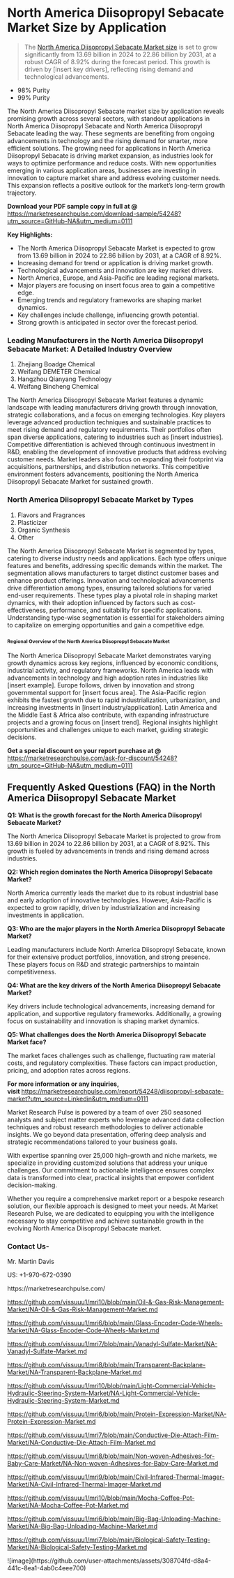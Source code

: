 <h1>North America Diisopropyl Sebacate Market&nbsp;Size by Application</h1><blockquote><p>The <a href="https://marketresearchpulse.com/download-sample/54248?utm_source=GitHub-NA&amp;utm_medium=0111">North America Diisopropyl Sebacate Market size</a> is set to grow significantly from 13.69 billion in 2024 to 22.86 billion by 2031, at a robust CAGR of 8.92% during the forecast period. This growth is driven by [insert key drivers], reflecting rising demand and technological advancements.</p></blockquote><ul><li>98% Purity<li> 99% Purity</li></ul><p>The North America Diisopropyl Sebacate market size by application reveals promising growth across several sectors, with standout applications in North America Diisopropyl Sebacate and North America Diisopropyl Sebacate leading the way. These segments are benefiting from ongoing advancements in technology and the rising demand for smarter, more efficient solutions. The growing need for applications in North America Diisopropyl Sebacate is driving market expansion, as industries look for ways to optimize performance and reduce costs. With new opportunities emerging in various application areas, businesses are investing in innovation to capture market share and address evolving customer needs. This expansion reflects a positive outlook for the market’s long-term growth trajectory.</p><p><strong>Download your PDF sample copy in full at @ </strong><a href="https://marketresearchpulse.com/download-sample/54248?utm_source=GitHub-NA&amp;utm_medium=0111">https://marketresearchpulse.com/download-sample/54248?utm_source=GitHub-NA&amp;utm_medium=0111</a></p><p><strong>Key Highlights: </strong></p><ul><li>The North America Diisopropyl Sebacate Market is expected to grow from 13.69 billion in 2024 to 22.86 billion by 2031, at a CAGR of 8.92%.</li><li>Increasing demand for trend or application is driving market growth.</li><li>Technological advancements and innovation are key market drivers.</li><li>North America, Europe, and Asia-Pacific are leading regional markets.</li><li>Major players are focusing on insert focus area to gain a competitive edge.</li><li>Emerging trends and regulatory frameworks are shaping market dynamics.</li><li>Key challenges include challenge, influencing growth potential.</li><li>Strong growth is anticipated in sector over the forecast period.</li></ul><h3>Leading Manufacturers in the North America Diisopropyl Sebacate Market: A Detailed Industry Overview</h3><ol><li>Zhejiang Boadge Chemical</li><li>Weifang DEMETER Chemical</li><li>Hangzhou Qianyang Technology</li><li>Weifang Bincheng Chemical</li></ol><div class="flex max-w-full flex-col flex-grow"><div class="min-h-8 text-message flex w-full flex-col items-end gap-2 whitespace-normal break-words [.text-message+&amp;]:mt-5" dir="auto" data-message-author-role="assistant" data-message-id="fd8432e4-4910-450d-b182-61b7bfb0a01f" data-message-model-slug="gpt-4o"><div class="flex w-full flex-col gap-1 empty:hidden first:pt-[3px]"><div class="markdown prose w-full break-words dark:prose-invert light"><p>The North America Diisopropyl Sebacate Market features a dynamic landscape with leading manufacturers driving growth through innovation, strategic collaborations, and a focus on emerging technologies. Key players leverage advanced production techniques and sustainable practices to meet rising demand and regulatory requirements. Their portfolios often span diverse applications, catering to industries such as [insert industries]. Competitive differentiation is achieved through continuous investment in R&amp;D, enabling the development of innovative products that address evolving customer needs. Market leaders also focus on expanding their footprint via acquisitions, partnerships, and distribution networks. This competitive environment fosters advancements, positioning the North America Diisopropyl Sebacate Market for sustained growth.</p></div></div></div></div><h3>North America Diisopropyl Sebacate Market by Types</h3><ol><li>Flavors and Fragrances<li> Plasticizer<li> Organic Synthesis<li> Other</li></ol><div class="flex max-w-full flex-col flex-grow"><div class="min-h-8 text-message flex w-full flex-col items-end gap-2 whitespace-normal break-words [.text-message+&amp;]:mt-5" dir="auto" data-message-author-role="assistant" data-message-id="084470be-0bb7-4664-bddf-5156b4f41249" data-message-model-slug="gpt-4o-mini"><div class="flex w-full flex-col gap-1 empty:hidden first:pt-[3px]"><div class="markdown prose w-full break-words dark:prose-invert light"><p>The North America Diisopropyl Sebacate Market is segmented by types, catering to diverse industry needs and applications. Each type offers unique features and benefits, addressing specific demands within the market. The segmentation allows manufacturers to target distinct customer bases and enhance product offerings. Innovation and technological advancements drive differentiation among types, ensuring tailored solutions for varied end-user requirements. These types play a pivotal role in shaping market dynamics, with their adoption influenced by factors such as cost-effectiveness, performance, and suitability for specific applications. Understanding type-wise segmentation is essential for stakeholders aiming to capitalize on emerging opportunities and gain a competitive edge.</p></div></div></div></div><h3><span style="font-size: 11px;">Regional Overview of the North America Diisopropyl Sebacate Market</span></h3><div class="flex max-w-full flex-col flex-grow"><div class="min-h-8 text-message flex w-full flex-col items-end gap-2 whitespace-normal break-words [.text-message+&amp;]:mt-5" dir="auto" data-message-author-role="assistant" data-message-id="e9038762-ce64-4e30-91c9-9bd413514231" data-message-model-slug="gpt-4o-mini"><div class="flex w-full flex-col gap-1 empty:hidden first:pt-[3px]"><div class="markdown prose w-full break-words dark:prose-invert light"><p>The North America Diisopropyl Sebacate Market demonstrates varying growth dynamics across key regions, influenced by economic conditions, industrial activity, and regulatory frameworks. North America leads with advancements in technology and high adoption rates in industries like [insert example]. Europe follows, driven by innovation and strong governmental support for [insert focus area]. The Asia-Pacific region exhibits the fastest growth due to rapid industrialization, urbanization, and increasing investments in [insert industry/application]. Latin America and the Middle East &amp; Africa also contribute, with expanding infrastructure projects and a growing focus on [insert trend]. Regional insights highlight opportunities and challenges unique to each market, guiding strategic decisions.</p></div></div></div></div><p><strong>Get a special discount on your report purchase at @ </strong><a href="https://marketresearchpulse.com/ask-for-discount/54248?utm_source=GitHub-NA&amp;utm_medium=0111">https://marketresearchpulse.com/ask-for-discount/54248?utm_source=GitHub-NA&amp;utm_medium=0111</a></p><h2>Frequently Asked Questions (FAQ) in the North America Diisopropyl Sebacate Market</h2><p><strong>Q1: What is the growth forecast for the North America Diisopropyl Sebacate Market?</strong></p><p>The North America Diisopropyl Sebacate Market is projected to grow from 13.69 billion in 2024 to 22.86 billion by 2031, at a CAGR of 8.92%. This growth is fueled by advancements in trends and rising demand across industries.</p><p><strong>Q2: Which region dominates the North America Diisopropyl Sebacate Market?</strong></p><p>North America currently leads the market due to its robust industrial base and early adoption of innovative technologies. However, Asia-Pacific is expected to grow rapidly, driven by industrialization and increasing investments in application.</p><p><strong>Q3: Who are the major players in the North America Diisopropyl Sebacate Market?</strong></p><p>Leading manufacturers include North America Diisopropyl Sebacate, known for their extensive product portfolios, innovation, and strong presence. These players focus on R&amp;D and strategic partnerships to maintain competitiveness.</p><p><strong>Q4: What are the key drivers of the North America Diisopropyl Sebacate Market?</strong></p><p>Key drivers include technological advancements, increasing demand for application, and supportive regulatory frameworks. Additionally, a growing focus on sustainability and innovation is shaping market dynamics.</p><p><strong>Q5: What challenges does the North America Diisopropyl Sebacate Market face?</strong></p><p>The market faces challenges such as challenge, fluctuating raw material costs, and regulatory complexities. These factors can impact production, pricing, and adoption rates across regions.</p><p><strong>For more information or any inquiries, visit&nbsp;</strong><a href="https://marketresearchpulse.com/report/54248/diisopropyl-sebacate-market?utm_source=Linkedin&utm_medium=0111">https://marketresearchpulse.com/report/54248/diisopropyl-sebacate-market?utm_source=Linkedin&utm_medium=0111</a></p><p>Market Research Pulse is powered by a team of over 250 seasoned analysts and subject matter experts who leverage advanced data collection techniques and robust research methodologies to deliver actionable insights. We go beyond data presentation, offering deep analysis and strategic recommendations tailored to your business goals.</p><p>With expertise spanning over 25,000 high-growth and niche markets, we specialize in providing customized solutions that address your unique challenges. Our commitment to actionable intelligence ensures complex data is transformed into clear, practical insights that empower confident decision-making.</p><p>Whether you require a comprehensive market report or a bespoke research solution, our flexible approach is designed to meet your needs. At Market Research Pulse, we are dedicated to equipping you with the intelligence necessary to stay competitive and achieve sustainable growth in the evolving North America Diisopropyl Sebacate market.</p><h3><strong>Contact Us-</strong></h3><p>Mr. Martin Davis</p><p>US: +1-970-672-0390</p><p>https://marketresearchpulse.com/</p><p><a href="https://github.com/vissuuu1/mri10/blob/main/Oil-&-Gas-Risk-Management-Market/NA-Oil-&-Gas-Risk-Management-Market.md">https://github.com/vissuuu1/mri10/blob/main/Oil-&-Gas-Risk-Management-Market/NA-Oil-&-Gas-Risk-Management-Market.md</a></p><p><a href="https://github.com/vissuuu1/mri6/blob/main/Glass-Encoder-Code-Wheels-Market/NA-Glass-Encoder-Code-Wheels-Market.md">https://github.com/vissuuu1/mri6/blob/main/Glass-Encoder-Code-Wheels-Market/NA-Glass-Encoder-Code-Wheels-Market.md</a></p><p><a href="https://github.com/vissuuu1/mri7/blob/main/Vanadyl-Sulfate-Market/NA-Vanadyl-Sulfate-Market.md">https://github.com/vissuuu1/mri7/blob/main/Vanadyl-Sulfate-Market/NA-Vanadyl-Sulfate-Market.md</a></p><p><a href="https://github.com/vissuuu1/mri8/blob/main/Transparent-Backplane-Market/NA-Transparent-Backplane-Market.md">https://github.com/vissuuu1/mri8/blob/main/Transparent-Backplane-Market/NA-Transparent-Backplane-Market.md</a></p><p><a href="https://github.com/vissuuu1/mri10/blob/main/Light-Commercial-Vehicle-Hydraulic-Steering-System-Market/NA-Light-Commercial-Vehicle-Hydraulic-Steering-System-Market.md">https://github.com/vissuuu1/mri10/blob/main/Light-Commercial-Vehicle-Hydraulic-Steering-System-Market/NA-Light-Commercial-Vehicle-Hydraulic-Steering-System-Market.md</a></p><p><a href="https://github.com/vissuuu1/mri6/blob/main/Protein-Expression-Market/NA-Protein-Expression-Market.md">https://github.com/vissuuu1/mri6/blob/main/Protein-Expression-Market/NA-Protein-Expression-Market.md</a></p><p><a href="https://github.com/vissuuu1/mri7/blob/main/Conductive-Die-Attach-Film-Market/NA-Conductive-Die-Attach-Film-Market.md">https://github.com/vissuuu1/mri7/blob/main/Conductive-Die-Attach-Film-Market/NA-Conductive-Die-Attach-Film-Market.md</a></p><p><a href="https://github.com/vissuuu1/mri8/blob/main/Non-woven-Adhesives-for-Baby-Care-Market/NA-Non-woven-Adhesives-for-Baby-Care-Market.md">https://github.com/vissuuu1/mri8/blob/main/Non-woven-Adhesives-for-Baby-Care-Market/NA-Non-woven-Adhesives-for-Baby-Care-Market.md</a></p><p><a href="https://github.com/vissuuu1/mri9/blob/main/Civil-Infrared-Thermal-Imager-Market/NA-Civil-Infrared-Thermal-Imager-Market.md">https://github.com/vissuuu1/mri9/blob/main/Civil-Infrared-Thermal-Imager-Market/NA-Civil-Infrared-Thermal-Imager-Market.md</a></p><p><a href="https://github.com/vissuuu1/mri10/blob/main/Mocha-Coffee-Pot-Market/NA-Mocha-Coffee-Pot-Market.md">https://github.com/vissuuu1/mri10/blob/main/Mocha-Coffee-Pot-Market/NA-Mocha-Coffee-Pot-Market.md</a></p><p><a href="https://github.com/vissuuu1/mri6/blob/main/Big-Bag-Unloading-Machine-Market/NA-Big-Bag-Unloading-Machine-Market.md">https://github.com/vissuuu1/mri6/blob/main/Big-Bag-Unloading-Machine-Market/NA-Big-Bag-Unloading-Machine-Market.md</a></p><p><a href="https://github.com/vissuuu1/mri7/blob/main/Biological-Safety-Testing-Market/NA-Biological-Safety-Testing-Market.md">https://github.com/vissuuu1/mri7/blob/main/Biological-Safety-Testing-Market/NA-Biological-Safety-Testing-Market.md</a></p>
![image](https://github.com/user-attachments/assets/308704fd-d8a4-441c-8ea1-4ab0c4eee700)
